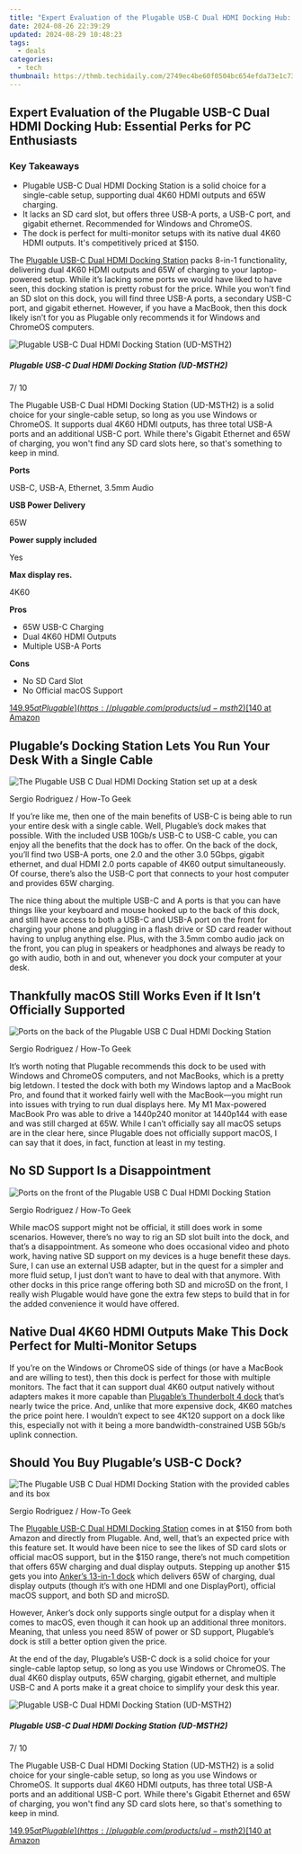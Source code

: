 ```yaml
---
title: "Expert Evaluation of the Plugable USB-C Dual HDMI Docking Hub: Essential Perks for PC Enthusiasts"
date: 2024-08-26 22:39:29
updated: 2024-08-29 10:48:23
tags:
  - deals
categories:
  - tech
thumbnail: https://thmb.techidaily.com/2749ec4be60f0504bc654efda73e1c737728931364b1005e1f68e26d5f0bf62c.jpg
---
```


## Expert Evaluation of the Plugable USB-C Dual HDMI Docking Hub: Essential Perks for PC Enthusiasts

### Key Takeaways

* Plugable USB-C Dual HDMI Docking Station is a solid choice for a single-cable setup, supporting dual 4K60 HDMI outputs and 65W charging.
* It lacks an SD card slot, but offers three USB-A ports, a USB-C port, and gigabit ethernet. Recommended for Windows and ChromeOS.
* The dock is perfect for multi-monitor setups with its native dual 4K60 HDMI outputs. It's competitively priced at $150.

 The [Plugable USB-C Dual HDMI Docking Station](https://www.amazon.com/Plugable-Docking-Delivery-ChromeOS-Ethernet/dp/B0CKJNZRW3?tag=hotoge-20&ascsubtag=UUhtgUeUpU2001541&asc%5Frefurl=https%3A%2F%2Fwww.howtogeek.com%2Fplugable-usb-c-dual-hdmi-docking-station-review%2F&asc%5Fcampaign=Affiliate) packs 8-in-1 functionality, delivering dual 4K60 HDMI outputs and 65W of charging to your laptop-powered setup. While it’s lacking some ports we would have liked to have seen, this docking station is pretty robust for the price. While you won’t find an SD slot on this dock, you will find three USB-A ports, a secondary USB-C port, and gigabit ethernet. However, if you have a MacBook, then this dock likely isn’t for you as Plugable only recommends it for Windows and ChromeOS computers.

![Plugable USB-C Dual HDMI Docking Station (UD-MSTH2)](https://static1.howtogeekimages.com/wordpress/wp-content/uploads/2024/01/plugable-usb-c-dual-hdmi-docking-station-ud-msth2.jpg) 

#####  Plugable USB-C Dual HDMI Docking Station (UD-MSTH2)

7/ 10 

The Plugable USB-C Dual HDMI Docking Station (UD-MSTH2) is a solid choice for your single-cable setup, so long as you use Windows or ChromeOS. It supports dual 4K60 HDMI outputs, has three total USB-A ports and an additional USB-C port. While there's Gigabit Ethernet and 65W of charging, you won't find any SD card slots here, so that's something to keep in mind. 

**Ports** 

 USB-C, USB-A, Ethernet, 3.5mm Audio 

**USB Power Delivery** 

 65W 

**Power supply included** 

 Yes 

**Max display res.** 

 4K60 

**Pros** 
* 65W USB-C Charging
* Dual 4K60 HDMI Outputs
* Multiple USB-A Ports

**Cons** 
* No SD Card Slot
* No Official macOS Support

[$149.95 at Plugable](https://plugable.com/products/ud-msth2) [$140 at Amazon](https://www.amazon.com/Plugable-Docking-Delivery-ChromeOS-Ethernet/dp/B0CKJNZRW3?tag=hotoge-20&ascsubtag=UUhtgUeUpU2001541&asc%5Frefurl=https%3A%2F%2Fwww.howtogeek.com%2Fplugable-usb-c-dual-hdmi-docking-station-review%2F&asc%5Fcampaign=Affiliate) 

##  Plugable’s Docking Station Lets You Run Your Desk With a Single Cable

![The Plugable USB C Dual HDMI Docking Station set up at a desk](https://static1.howtogeekimages.com/wordpress/wp-content/uploads/wm/2024/01/the-plugable-usb-c-dual-hdmi-docking-station-set-up-at-a-desk-1.jpg) 

Sergio Rodriguez / How-To Geek

 If you’re like me, then one of the main benefits of USB-C is being able to run your entire desk with a single cable. Well, Plugable’s dock makes that possible. With the included USB 10Gb/s USB-C to USB-C cable, you can enjoy all the benefits that the dock has to offer. On the back of the dock, you’ll find two USB-A ports, one 2.0 and the other 3.0 5Gbps, gigabit ethernet, and dual HDMI 2.0 ports capable of 4K60 output simultaneously. Of course, there’s also the USB-C port that connects to your host computer and provides 65W charging.

 The nice thing about the multiple USB-C and A ports is that you can have things like your keyboard and mouse hooked up to the back of this dock, and still have access to both a USB-C and USB-A port on the front for charging your phone and plugging in a flash drive or SD card reader without having to unplug anything else. Plus, with the 3.5mm combo audio jack on the front, you can plug in speakers or headphones and always be ready to go with audio, both in and out, whenever you dock your computer at your desk.

##  Thankfully macOS Still Works Even if It Isn’t Officially Supported

![Ports on the back of the Plugable USB C Dual HDMI Docking Station](https://static1.howtogeekimages.com/wordpress/wp-content/uploads/wm/2024/01/ports-on-the-back-of-the-plugable-usb-c-dual-hdmi-docking-station-1-1.jpg) 

Sergio Rodriguez / How-To Geek

 It’s worth noting that Plugable recommends this dock to be used with Windows and ChromeOS computers, and not MacBooks, which is a pretty big letdown. I tested the dock with both my Windows laptop and a MacBook Pro, and found that it worked fairly well with the MacBook—you might run into issues with trying to run dual displays here. My M1 Max-powered MacBook Pro was able to drive a 1440p240 monitor at 1440p144 with ease and was still charged at 65W. While I can’t officially say all macOS setups are in the clear here, since Plugable does not officially support macOS, I can say that it does, in fact, function at least in my testing.

##  No SD Support Is a Disappointment

![Ports on the front of the Plugable USB C Dual HDMI Docking Station](https://static1.howtogeekimages.com/wordpress/wp-content/uploads/wm/2024/01/ports-on-the-front-of-the-plugable-usb-c-dual-hdmi-docking-station-2.jpg) 

Sergio Rodriguez / How-To Geek

 While macOS support might not be official, it still does work in some scenarios. However, there’s no way to rig an SD slot built into the dock, and that’s a disappointment. As someone who does occasional video and photo work, having native SD support on my devices is a huge benefit these days. Sure, I can use an external USB adapter, but in the quest for a simpler and more fluid setup, I just don’t want to have to deal with that anymore. With other docks in this price range offering both SD and microSD on the front, I really wish Plugable would have gone the extra few steps to build that in for the added convenience it would have offered.

##  Native Dual 4K60 HDMI Outputs Make This Dock Perfect for Multi-Monitor Setups

 If you’re on the Windows or ChromeOS side of things (or have a MacBook and are willing to test), then this dock is perfect for those with multiple monitors. The fact that it can support dual 4K60 output natively without adapters makes it more capable than [Plugable’s Thunderbolt 4 dock](https://iphone-unlock.techidaily.com/in-2024-how-to-fix-auto-lock-greyed-out-on-iphone-12-drfone-by-drfone-ios/) that’s nearly twice the price. And, unlike that more expensive dock, 4K60 matches the price point here. I wouldn’t expect to see 4K120 support on a dock like this, especially not with it being a more bandwidth-constrained USB 5Gb/s uplink connection.

##  Should You Buy Plugable’s USB-C Dock?

![The Plugable USB C Dual HDMI Docking Station with the provided cables and its box](https://static1.howtogeekimages.com/wordpress/wp-content/uploads/wm/2024/01/the-plugable-usb-c-dual-hdmi-docking-station-with-the-provided-cables-and-its-box-2.jpg) 

Sergio Rodriguez / How-To Geek

 The [Plugable USB-C Dual HDMI Docking Station](https://www.amazon.com/Plugable-Docking-Delivery-ChromeOS-Ethernet/dp/B0CKJNZRW3?tag=hotoge-20&ascsubtag=UUhtgUeUpU2001541&asc%5Frefurl=https%3A%2F%2Fwww.howtogeek.com%2Fplugable-usb-c-dual-hdmi-docking-station-review%2F&asc%5Fcampaign=Affiliate) comes in at $150 from both Amazon and directly from Plugable. And, well, that’s an expected price with this feature set. It would have been nice to see the likes of SD card slots or official macOS support, but in the $150 range, there’s not much competition that offers 65W charging and dual display outputs. Stepping up another $15 gets you into [Anker’s 13-in-1 dock](https://www.amazon.com/Anker-Docking-PowerExpand-Charging-Ethernet/dp/B088F7SY6S?tag=hotoge-20&ascsubtag=UUhtgUeUpU2001541&asc%5Frefurl=https%3A%2F%2Fwww.howtogeek.com%2Fplugable-usb-c-dual-hdmi-docking-station-review%2F&asc%5Fcampaign=Affiliate) which delivers 65W of charging, dual display outputs (though it’s with one HDMI and one DisplayPort), official macOS support, and both SD and microSD.

 However, Anker’s dock only supports single output for a display when it comes to macOS, even though it can hook up an additional three monitors. Meaning, that unless you need 85W of power or SD support, Plugable’s dock is still a better option given the price.

 At the end of the day, Plugable’s USB-C dock is a solid choice for your single-cable laptop setup, so long as you use Windows or ChromeOS. The dual 4K60 display outputs, 65W charging, gigabit ethernet, and multiple USB-C and A ports make it a great choice to simplify your desk this year.

![Plugable USB-C Dual HDMI Docking Station (UD-MSTH2)](https://static1.howtogeekimages.com/wordpress/wp-content/uploads/2024/01/plugable-usb-c-dual-hdmi-docking-station-ud-msth2.jpg) 

#####  Plugable USB-C Dual HDMI Docking Station (UD-MSTH2)

7/ 10 

The Plugable USB-C Dual HDMI Docking Station (UD-MSTH2) is a solid choice for your single-cable setup, so long as you use Windows or ChromeOS. It supports dual 4K60 HDMI outputs, has three total USB-A ports and an additional USB-C port. While there's Gigabit Ethernet and 65W of charging, you won't find any SD card slots here, so that's something to keep in mind. 

[$149.95 at Plugable](https://plugable.com/products/ud-msth2) [$140 at Amazon](https://www.amazon.com/Plugable-Docking-Delivery-ChromeOS-Ethernet/dp/B0CKJNZRW3?tag=hotoge-20&ascsubtag=UUhtgUeUpU2001541&asc%5Frefurl=https%3A%2F%2Fwww.howtogeek.com%2Fplugable-usb-c-dual-hdmi-docking-station-review%2F&asc%5Fcampaign=Affiliate)

<ins class="adsbygoogle"
     style="display:block"
     data-ad-format="autorelaxed"
     data-ad-client="ca-pub-7571918770474297"
     data-ad-slot="1223367746"></ins>



<ins class="adsbygoogle"
     style="display:block"
     data-ad-client="ca-pub-7571918770474297"
     data-ad-slot="8358498916"
     data-ad-format="auto"
     data-full-width-responsive="true"></ins>

